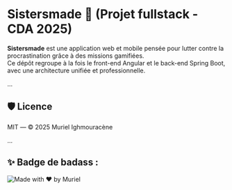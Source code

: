 # Sistersmade 🧡 (Projet fullstack - CDA 2025)

**Sistersmade** est une application web et mobile pensée pour lutter contre la procrastination grâce à des missions gamifiées.  
Ce dépôt regroupe à la fois le front-end Angular et le back-end Spring Boot, avec une architecture unifiée et professionnelle.

...

## 🛡️ Licence

MIT — © 2025 Muriel Ighmouracène

...

## ✨ Badge de badass :

![Made with ❤️ by Muriel](https://img.shields.io/badge/Made%20with-%E2%9D%A4%EF%B8%8F%20by%20Muriel-fuchsia?style=for-the-badge)

